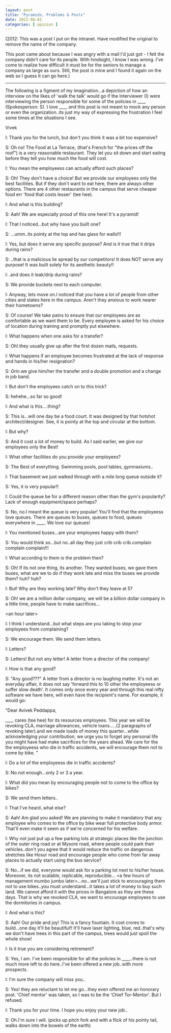 ```yaml
---
layout: post
title: "Pyramids, Problems & Posts"
date: 2012-08-01
categories: [ opinion ]
---
```


(2012: This was a post I put on the intranet. Have modified the original to remove the name of the company.

This post came about because I was angry with a mail I'd just got - I felt the company didn't care for its people. With hindsight, I know I was wrong. I've come to realize how difficult it must be for the seniors to manage a company as large as ours. Still, the post is mine and I found it again on the web so I guess it can go here.)

----

The following is a figment of my imagination...a depiction of how an interview on the likes of 'walk the talk' would go if the Interviewer (I) were interviewing the person responsible for some of the policies in ____ (Spokesperson: S). I love ____ and this post is not meant to mock any person or even the organization..its just my way of expressing the frustration I feel some times at the situations I see.

Vivek



I: Thank you for the lunch, but don't you think it was a bit too expensive?

S: Oh no! The Food at La Terrace, (that's French for "the prices off the roof") is a very reasonable restaurant. They let you sit down and start eating before they tell you how much the food will cost.

I: You mean the employeess can actually afford such places?

S: Oh! They don't have a choice! But we provide our employees only the best facilities. But if they don't want to eat here, there are
always other options. There are 4 other restaurants in the campus that serve cheaper food err 'food that costs lesser' (tee hee).

I: And what is this building?

S: Aah! We are especially proud of this one here! It's a pyramid!

I: That I noticed...but why have you built one?

S: ...umm..its pointy at the top and has glass for walls!!!

I: Yes, but does it serve any specific purpose? And is it true that it drips during rains?

S: ..that is a malicious lie spread by our competitors! It does NOT serve any purpose! It was built solely for its aesthetic beauty!!

I: .and does it leak/drip during rains?

S: We provide buckets next to each computer.

I: Anyway, lets move on.I noticed that you have a lot of people from other cities and states here in the campus. Aren't they anxious
to work nearer their hometowns?

S: Of course! We take pains to ensure that our employees are as comfortable as we want them to be. Every employee is asked for his
choice of location during training and promptly put elsewhere.

I: What happens when one asks for a transfer?

S: Oh!.they usually give up after the first dozen mails, requests.

I: What happens if an employee becomes frustrated at the lack of response and hands in his/her resignation?

S: *Grin*.we give him/her the transfer and a double promotion and a change in job band.

I: But don't the employees catch on to this trick?

S: hehehe...so far so good!

I: And what is this....thing?

S: This is...will one day be a food court. It was designed by that hotshot architect/designer. See, it is pointy at the top and circular at the bottom.

I: But why? 

S: And it cost a lot of money to build. As I said earlier, we give our employees only the Best!

I: What other facilities do you provide your employees?

S: The Best of everything. Swimming pools, pool tables, gymnasiums..

I: That basement we just walked through with a mile long queue outside it?

S: Yes, it is very popular!!

I: Could the queue be for a different reason other than the gym's popularity? Lack of enough equipment/space perhaps?

S: No, no.I meant the queue is very popular! You'll find that the employeess love queues. There are queues to buses, queues to food, queues everywhere in ____. We love our queues!

I: You mentioned buses...are your employees happy with them?

S: You would think so...but no..all day they just crib crib crib.complain complain complain!!!

I: What according to them is the problem then?

S: Oh! If its not one thing, its another. They wanted buses, we gave them buses, what are we to do if they work late and miss the buses we provide them? huh? huh?

I: But! Why are they working late? Why don't they leave at 5?

S: Oh! we are a million dollar company, we will be a billion dollar company in a little time, people have to make sacrifices...

&lt;an hour later&gt; 

I: I think I understand...but what steps are you taking to stop your employees from complaining?

S: We encourage them. We send them letters. 

I: Letters?

S: Letters! But not any letter! A letter from a director of the company!

I: How is that any good?

S: "Any good???" A letter from a director is no laughing matter. It's not an everyday affair, it does not say 'forward this to 10 other
the employeess or suffer slow death'. It comes only once every year and through this real nifty software we have here, will even have the recipient's name. For example, it would go:

"Dear Avivek Peddappa,

____ cares (tee hee) for its resources employees. This year we will be revoking CLA, marriage allowances, vehicle loans.....(2 paragraphs of revoking later).and we made loads of money this quarter...while acknowledging your contribution, we urge you to forget any personal life you might have had make sacrifices for the years ahead. We care for the the employeess who die in traffic accidents, we will encourage them not to come by bike. "

I: Do a lot of the employeess die in traffic accidents?

S: No.not enough...only 2 or 3 a year.

I: What did you mean by encouraging people not to come to the
office by bikes?

S: We send them letters..

I: That I've heard..what else?

S: Aah! Am glad you asked! We are planning to make it mandatory that any employee who comes to the office by bike wear full protective body armor. That'll even make it seem as if we're concerned for his welfare.


I: Why not just put up a few parking lots at strategic places like the junction of the outer ring road or at Mysore road, where people
could park their vehicles..don't you agree that it would reduce the traffic on dangerous stretches like Hosur road and encourage people who come from far away places to actually start using the bus service?

S: No...if we did, everyone would ask for a parking lot next to his/her house. Moreover, its not scalable, replicable, reproducible...
&lt;a few hours of management mumbo jumbo later&gt;...no...we'll just stick to encouraging them not to use bikes..you must understand...it takes a lot of money to buy such land. We cannot afford it with the prices in Bangalore as they are these days. That is why we revoked CLA, we want to encourage employees to use the dormitories in campus.

I: And what is this?

S: Aah! Our pride and joy! This is a fancy fountain. It cost crores to build...one day it'll be beautiful!! It'll have laser lighting,
blue, red..that's why we don't have trees in this part of the campus, trees would just spoil the whole show!

I: Is it true you are considering retirement?

S: Yes, I am. I've been responsible for all the policies in ____..there is not much more left to do here..I've been offered a new job..with more prospects.

I: I'm sure the company will miss you..

S: Yes! they are reluctant to let me go...they even offered me an honorary post. 'Chief mentor' was taken, so I was to be the 'Chief Tor-Mentor'. But I refused.

I: Thank you for your time. I hope you enjoy your new job..

S: Oh.I'm sure I will. (picks up pitch fork and with a flick of his pointy tail, walks down into the bowels of the earth)
